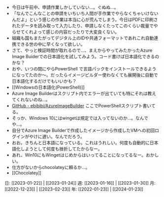 - 今日は午前中、申請作業しかしていない…。ぐぬぬ…。 
- 「なんでこんなことの申請をいちいち人間が手作業でやらなくちゃいけないんだよ」という感じの作業は本当に心が荒んでしまう。今日はPDFに印刷されたデータを読み取って入力したり、申請しなくたってこのくらい裁量でやらせてくれよって感じの内容だったりで大変良くない。
- 組織も国もまたがってデジタル上のIDや共通フォーマットであれこれ自動連携できる世の中に早くなって欲しい。
- さて、やっと検証時間が取れるので…、まえからやってみたかったAzure Image Buiderでの日本語化を試してみよう。コード書けば日本語化できるのかな？
- おや、いつの間にやらPowerShell で言語パックをインストールできるようになってたのか～。だったらイメージビルダー使わなくても展開後に自動で日本語化するだけでもいいかも？
- [[Windowsの日本語化(PowerShell)]]
- Azure Image Builderはスクリプト内でエラーが出ていても特にそれは教えてくれないのね…。
- [GitHub - ebibibi/AzureImageBuilder](https://github.com/ebibibi/AzureImageBuilder) ここでPowerShellスクリプト書いてる。
- そっか、Windows 10にはwingetは規定では入ってないのか…。なんでや…。
- 自分でAzure Image Builderで作成したイメージから作成したVMへの初回ログインがやけに遅い。なんでだろう。
- おお。きちんと日本語になっている。これはうれしい。何度も自動的に日本語化しようとして何度も挫折してたからなー。
- あれ、Win10にもWingetはじめからはいってることになってるなー。おかしい。
- 仕方がないからchocolateyに頼るか…。
- [[Chocolatey]]

日: [[2023-01-22]] | [[2023-01-24]]
週: [[2023-01-16]] | [[2023-01-30]]
月: [[2022-12-23]] | [[2023-02-23]]
年: [[2022-01-23]] | [[2024-01-23]]